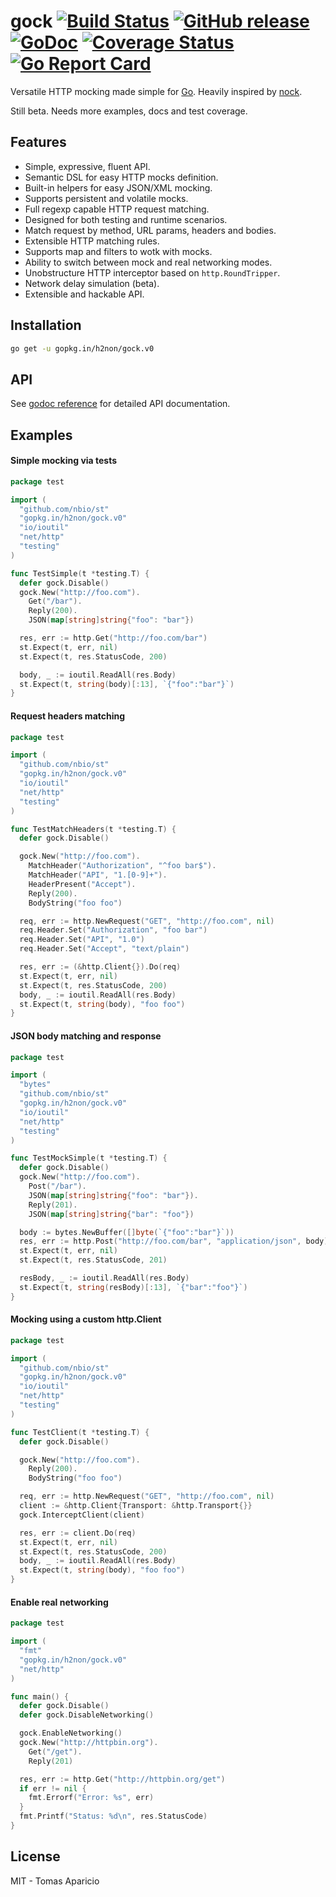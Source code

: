 # gock [![Build Status](https://travis-ci.org/h2non/gock.png)](https://travis-ci.org/h2non/gock) [![GitHub release](https://img.shields.io/badge/version-0.1.0-orange.svg?style=flat)](https://github.com/h2non/gock/releases) [![GoDoc](https://godoc.org/github.com/h2non/gock?status.svg)](https://godoc.org/github.com/h2non/gock) [![Coverage Status](https://coveralls.io/repos/github/h2non/gock/badge.svg?branch=master)](https://coveralls.io/github/h2non/gock?branch=master) [![Go Report Card](https://goreportcard.com/badge/github.com/h2non/gock)](https://goreportcard.com/report/github.com/h2non/gock)

Versatile HTTP mocking made simple for [Go](https://golang.org). 
Heavily inspired by [nock](https://github.com/pgte/nock).

Still beta. Needs more examples, docs and test coverage.

## Features

- Simple, expressive, fluent API.
- Semantic DSL for easy HTTP mocks definition.
- Built-in helpers for easy JSON/XML mocking.
- Supports persistent and volatile mocks.
- Full regexp capable HTTP request matching.
- Designed for both testing and runtime scenarios.
- Match request by method, URL params, headers and bodies.
- Extensible HTTP matching rules.
- Supports map and filters to wotk with mocks.
- Ability to switch between mock and real networking modes.
- Unobstructure HTTP interceptor based on `http.RoundTripper`.
- Network delay simulation (beta).
- Extensible and hackable API.

## Installation

```bash
go get -u gopkg.in/h2non/gock.v0
```

## API

See [godoc reference](https://godoc.org/github.com/h2non/gock) for detailed API documentation.

## Examples

#### Simple mocking via tests

```go
package test

import (
  "github.com/nbio/st"
  "gopkg.in/h2non/gock.v0"
  "io/ioutil"
  "net/http"
  "testing"
)

func TestSimple(t *testing.T) {
  defer gock.Disable()
  gock.New("http://foo.com").
    Get("/bar").
    Reply(200).
    JSON(map[string]string{"foo": "bar"})

  res, err := http.Get("http://foo.com/bar")
  st.Expect(t, err, nil)
  st.Expect(t, res.StatusCode, 200)

  body, _ := ioutil.ReadAll(res.Body)
  st.Expect(t, string(body)[:13], `{"foo":"bar"}`)
}
```

#### Request headers matching

```go
package test

import (
  "github.com/nbio/st"
  "gopkg.in/h2non/gock.v0"
  "io/ioutil"
  "net/http"
  "testing"
)

func TestMatchHeaders(t *testing.T) {
  defer gock.Disable()

  gock.New("http://foo.com").
    MatchHeader("Authorization", "^foo bar$").
    MatchHeader("API", "1.[0-9]+").
    HeaderPresent("Accept").
    Reply(200).
    BodyString("foo foo")

  req, err := http.NewRequest("GET", "http://foo.com", nil)
  req.Header.Set("Authorization", "foo bar")
  req.Header.Set("API", "1.0")
  req.Header.Set("Accept", "text/plain")

  res, err := (&http.Client{}).Do(req)
  st.Expect(t, err, nil)
  st.Expect(t, res.StatusCode, 200)
  body, _ := ioutil.ReadAll(res.Body)
  st.Expect(t, string(body), "foo foo")
}
```

#### JSON body matching and response

```go
package test

import (
  "bytes"
  "github.com/nbio/st"
  "gopkg.in/h2non/gock.v0"
  "io/ioutil"
  "net/http"
  "testing"
)

func TestMockSimple(t *testing.T) {
  defer gock.Disable()
  gock.New("http://foo.com").
    Post("/bar").
    JSON(map[string]string{"foo": "bar"}).
    Reply(201).
    JSON(map[string]string{"bar": "foo"})

  body := bytes.NewBuffer([]byte(`{"foo":"bar"}`))
  res, err := http.Post("http://foo.com/bar", "application/json", body)
  st.Expect(t, err, nil)
  st.Expect(t, res.StatusCode, 201)

  resBody, _ := ioutil.ReadAll(res.Body)
  st.Expect(t, string(resBody)[:13], `{"bar":"foo"}`)
}
```

#### Mocking using a custom http.Client

```go
package test

import (
  "github.com/nbio/st"
  "gopkg.in/h2non/gock.v0"
  "io/ioutil"
  "net/http"
  "testing"
)

func TestClient(t *testing.T) {
  defer gock.Disable()

  gock.New("http://foo.com").
    Reply(200).
    BodyString("foo foo")

  req, err := http.NewRequest("GET", "http://foo.com", nil)
  client := &http.Client{Transport: &http.Transport{}}
  gock.InterceptClient(client)

  res, err := client.Do(req)
  st.Expect(t, err, nil)
  st.Expect(t, res.StatusCode, 200)
  body, _ := ioutil.ReadAll(res.Body)
  st.Expect(t, string(body), "foo foo")
}
```

#### Enable real networking

```go
package test

import (
  "fmt"
  "gopkg.in/h2non/gock.v0"
  "net/http"
)

func main() {
  defer gock.Disable()
  defer gock.DisableNetworking()

  gock.EnableNetworking()
  gock.New("http://httpbin.org").
    Get("/get").
    Reply(201)

  res, err := http.Get("http://httpbin.org/get")
  if err != nil {
    fmt.Errorf("Error: %s", err)
  }
  fmt.Printf("Status: %d\n", res.StatusCode)
}
```

## License 

MIT - Tomas Aparicio
